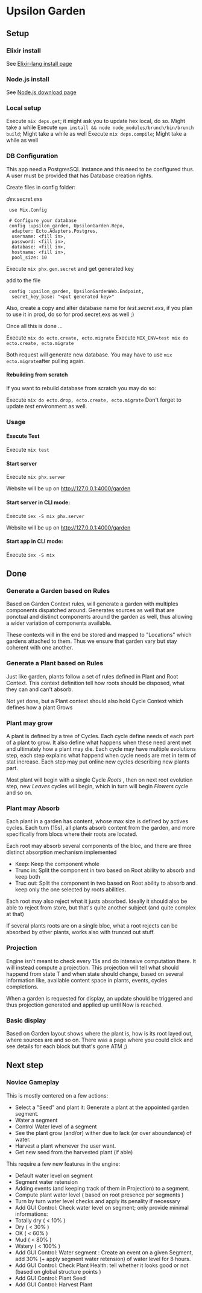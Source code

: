 # Upsilon Garden

## Setup

### Elixir install

See [Elixir-lang install page](https://elixir-lang.org/install.html)

### Node.js install 

See [Node.js download page](https://nodejs.org/en/download/)

### Local setup

Execute `mix deps.get`; it might ask you to update hex local, do so. Might take a while
Execute `npm install && node node_modules/brunch/bin/brunch build`; Might take a while as well
Execute `mix deps.compile`; Might take a while as well

### DB Configuration

This app need a PostgresSQL instance and this need to be configured thus.
A user must be provided that has Database creation rights. 

Create files in config folder: 

*dev.secret.exs*

```
 use Mix.Config

 # Configure your database
 config :upsilon_garden, UpsilonGarden.Repo,
  adapter: Ecto.Adapters.Postgres,
  username: <fill in>,
  password: <fill in>,
  database: <fill in>,
  hostname: <fill in>,
  pool_size: 10
```

Execute `mix phx.gen.secret` and get generated key

add to the file

```
 config :upsilon_garden, UpsilonGardenWeb.Endpoint,
  secret_key_base: "<put generated key>"
```

Also, create a copy and alter database name for *test.secret.exs*, if you plan to use it in prod, do so for prod.secret.exs as well ;)

Once all this is done ... 

Execute `mix do ecto.create, ecto.migrate`
Execute `MIX_ENV=test mix do ecto.create, ecto.migrate`

Both request will generate new database. You may have to use `mix ecto.migrate`after pulling again. 

#### Rebuilding from scratch

If you want to rebuild database from scratch you may do so: 

Execute `mix do ecto.drop, ecto.create, ecto.migrate`
Don't forget to update *test* environment as well. 

### Usage

#### Execute Test

Execute `mix test`

#### Start server

Execute `mix phx.server`

Website will be up on http://127.0.0.1:4000/garden

#### Start server in CLI mode: 

Execute `iex -S mix phx.server`

Website will be up on http://127.0.0.1:4000/garden

#### Start app in CLI mode: 

Execute `iex -S mix`

## Done

### Generate a Garden based on Rules

Based on Garden Context rules, will generate a garden with multiples components dispatched around. Generates sources as well that are ponctual and distinct components around the garden as well, thus allowing a wider variation of components available. 

These contexts will in the end be stored and mapped to "Locations" which gardens attached to them. Thus we ensure that garden vary but stay coherent with one another. 

### Generate a Plant based on Rules

Just like garden, plants follow a set of rules defined in Plant and Root Context. 
This context definition tell how roots should be disposed, what they can and can't absorb.

Not yet done, but a Plant context should also hold Cycle Context which defines how a plant Grows

### Plant may grow

A plant is defined by a tree of Cycles. 
Each cycle define needs of each part of a plant to grow. It also define what happens when these need arent met and ultimately how a plant may die.
Each cycle may have multiple evolutions step, each step explains what happend when cycle needs are met in term of stat increase. Each step may put online new cycles describing new plants part. 

Most plant will begin with a single Cycle *Roots* , then on next root evolution step, new *Leaves* cycles will begin, which in turn will begin *Flowers* cycle and so on. 

### Plant may Absorb

Each plant in a garden has content, whose max size is defined by actives cycles. 
Each turn (15s), all plants absorb content from the garden, and more specifically from blocs where their roots are located.

Each root may absorb several components of the bloc, and there are three distinct absorption mechanism implemented

* Keep: Keep the component whole
* Trunc in: Split the component in two based on Root ability to absorb and keep both
* Truc out: Split the component in two based on Root ability to absorb and keep only the one selected by roots abilities. 

Each root may also reject what it justs absorbed. Ideally it should also be able to reject from store, but that's quite another subject (and quite complex at that)

If several plants roots are on a single bloc, what a root rejects can be absorbed by other plants, works also with trunced out stuff. 

### Projection

Engine isn't meant to check every 15s and do intensive computation there. It will instead compute a projection. 
This projection will tell what should happend from state T and when state should change, based on several information like, available content space in plants, events, cycles completions. 

When a garden is requested for display, an update should be triggered and thus projection generated and applied up until Now is reached. 

### Basic display

Based on Garden layout shows where the plant is, how is its root layed out, where sources are and so on. There was a page where you could click and see details for each block but that's gone ATM ;)

## Next step

### Novice Gameplay

This is mostly centered on a few actions: 

* Select a "Seed" and plant it: Generate a plant at the appointed garden segment. 
* Water a segment
* Control Water level of a segment
* See the plant grow (and/or) wither due to lack (or over aboundance) of water.
* Harvest a plant whenever the user want. 
* Get new seed from the harvested plant (if able) 

This require a few new features in the engine: 

* Default water level on segment
* Segment water retension
* Adding events (and keeping track of them in Projection) to a segment. 
* Compute plant water level ( based on root presence per segments )
* Turn by turn water level checks and apply its penality if necessary
* Add GUI Control: Check water level on segment; only provide minimal informations: 
 * Totally dry ( < 10% )
 * Dry ( < 30% )
 * OK ( < 60% )
 * Mud ( < 80% )
 * Watery ( < 100% )
* Add GUI Control: Water segment : Create an event on a given Segment, add 30% (+ apply segment water retension) of water level for 8 hours.
* Add GUI Control: Check Plant Health: tell whether it looks good or not (based on global structure points )
* Add GUI Control: Plant Seed
* Add GUI Control: Harvest Plant


